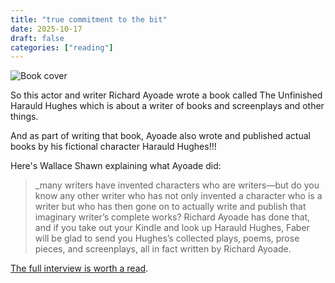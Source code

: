 ```yaml
---
title: "true commitment to the bit"
date: 2025-10-17
draft: false
categories: ["reading"]
---
```


![Book cover](/images/Pasted%20image%2020251017213150.png)

So this actor and writer Richard Ayoade wrote a book called The Unfinished Harauld Hughes which is about a writer of books and screenplays and other things. 

And as part of writing that book, Ayoade also wrote and published actual books by his fictional character Harauld Hughes!!! 

Here's Wallace Shawn explaining what Ayoade did: 

>_many writers have invented characters who are writers—but do you know any other writer who has not only invented a character who is a writer but who has then gone on to actually write and publish that imaginary writer’s complete works? Richard Ayoade has done that, and if you take out your Kindle and look up Harauld Hughes, Faber will be glad to send you Hughes’s collected plays, poems, prose pieces, and screenplays, all in fact written by Richard Ayoade.

[The full interview is worth a read](https://www.mcsweeneys.net/articles/the-process-richard-ayoade-the-unfinished-harauld-hughes-2024).

